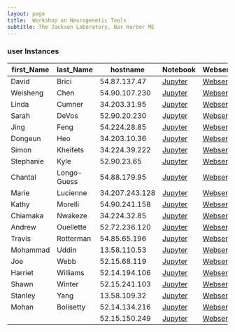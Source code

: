```yaml
---
layout: page
title:  Workshop on Neurogenetic Tools
subtitle: The Jackson Laboratory, Bar Harbor ME
---
```


### user Instances

| first_Name | last_Name   | hostname       | Notebook                              | Webserver                          |
|------------|-------------|----------------|---------------------------------------|------------------------------------|
| David      | Brici       | 54.87.137.47   | [Jupyter](http://54.87.137.47:8888)   | [Webserver](http://54.87.137.47)   |
| Weisheng   | Chen        | 54.90.107.230  | [Jupyter](http://54.90.107.230:8888)  | [Webserver](http://54.90.107.230)  |
| Linda      | Cumner      | 34.203.31.95   | [Jupyter](http://34.203.31.95:8888)   | [Webserver](http://34.203.31.95)   |
| Sarah      | DeVos       | 52.90.20.230   | [Jupyter](http://52.90.20.230:8888)   | [Webserver](http://52.90.20.230)   |
| Jing       | Feng        | 54.224.28.85   | [Jupyter](http://54.224.28.85:8888)   | [Webserver](http://54.224.28.85)   |
| Dongeun    | Heo         | 34.203.10.36   | [Jupyter](http://34.203.10.36:8888)   | [Webserver](http://34.203.10.36)   |
| Simon      | Kheifets    | 34.224.39.222  | [Jupyter](http://34.224.39.222:8888)  | [Webserver](http://34.224.39.222)  |
| Stephanie  | Kyle        | 52.90.23.65    | [Jupyter](http://52.90.23.65:8888)    | [Webserver](http://52.90.23.65)    |
| Chantal    | Longo-Guess | 54.88.179.95   | [Jupyter](http://54.88.179.95:8888)   | [Webserver](http://54.88.179.95)   |
| Marie      | Lucienne    | 34.207.243.128 | [Jupyter](http://34.207.243.128:8888) | [Webserver](http://34.207.243.128) |
| Kathy      | Morelli     | 54.90.241.158  | [Jupyter](http://54.90.241.158:8888)  | [Webserver](http://54.90.241.158)  |
| Chiamaka   | Nwakeze     | 34.224.32.85   | [Jupyter](http://34.224.32.85:8888)   | [Webserver](http://34.224.32.85)   |
| Andrew     | Ouellette   | 52.72.236.120  | [Jupyter](http://52.72.236.120:8888)  | [Webserver](http://52.72.236.120)  |
| Travis     | Rotterman   | 54.85.65.196   | [Jupyter](http://54.85.65.196:8888)   | [Webserver](http://54.85.65.196)   |
| Mohammad   | Uddin       | 13.58.110.53   | [Jupyter](http://13.58.110.53:8888)   | [Webserver](http://13.58.110.53)   |
| Joe        | Webb        | 52.15.68.119   | [Jupyter](http://52.15.68.119:8888)   | [Webserver](http://52.15.68.119)   |
| Harriet    | Williams    | 52.14.194.106  | [Jupyter](http://52.14.194.106:8888)  | [Webserver](http://52.14.194.106)  |
| Shawn      | Winter      | 52.15.241.103  | [Jupyter](http://52.15.241.103:8888)  | [Webserver](http://52.15.241.103)  |
| Stanley    | Yang        | 13.58.109.32   | [Jupyter](http://13.58.109.32:8888)   | [Webserver](http://13.58.109.32)   |
| Mohan      | Bolisetty   | 52.14.134.216  | [Jupyter](http://52.14.134.216:8888)  | [Webserver](http://52.14.134.216)  |
|            |             | 52.15.150.249  | [Jupyter](http://52.15.150.250:8888)  | [Webserver](http://52.15.150.250)  |
